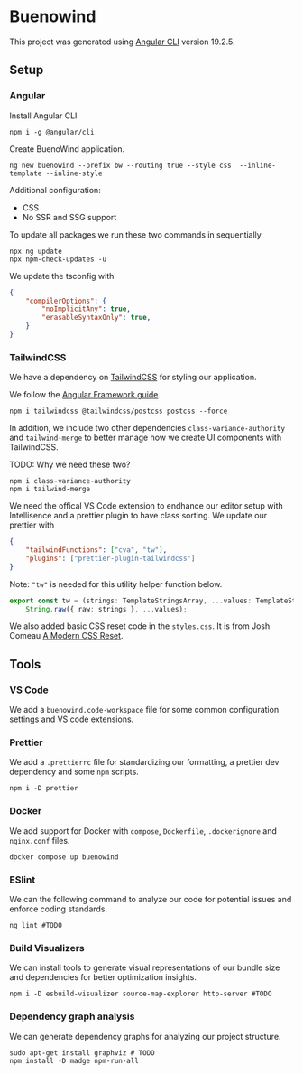 # Buenowind

This project was generated using [Angular CLI](https://github.com/angular/angular-cli) version 19.2.5.

## Setup

### Angular

Install Angular CLI

```shell
npm i -g @angular/cli
```

Create BuenoWind application.

```shell
ng new buenowind --prefix bw --routing true --style css  --inline-template --inline-style
```

Additional configuration:

- CSS
- No SSR and SSG support

To update all packages we run these two commands in sequentially

```shell
npx ng update
npx npm-check-updates -u
```

We update the tsconfig with

```json
{
    "compilerOptions": {
        "noImplicitAny": true,
        "erasableSyntaxOnly": true,
    }
}
```

### TailwindCSS

We have a dependency on [TailwindCSS](https://tailwindcss.com/) for styling our application.

We follow the [Angular Framework guide](https://tailwindcss.com/docs/installation/framework-guides/angular).

```shell
npm i tailwindcss @tailwindcss/postcss postcss --force
```

In addition, we include two other dependencies `class-variance-authority` and `tailwind-merge` to better manage how we
create UI components with TailwindCSS.

TODO: Why we need these two?

```shell
npm i class-variance-authority
npm i tailwind-merge
```

We need the offical VS Code extension to endhance our editor setup with Intellisence and a prettier plugin
to have class sorting. We update our prettier with

```json
{
    "tailwindFunctions": ["cva", "tw"],
    "plugins": ["prettier-plugin-tailwindcss"]
}
```

Note: `"tw"` is needed for this utility helper function below.

```ts
export const tw = (strings: TemplateStringsArray, ...values: TemplateStringsArray[]) =>
    String.raw({ raw: strings }, ...values);
```

We also added basic CSS reset code in the `styles.css`.
It is from Josh Comeau [A Modern CSS Reset](https://www.joshwcomeau.com/css/custom-css-reset/).

## Tools

### VS Code

We add a `buenowind.code-workspace` file for some common configuration settings and VS code extensions.

### Prettier

We add a `.prettierrc` file for standardizing our formatting, a prettier dev dependency and some `npm` scripts.

```shell
npm i -D prettier
```

### Docker

We add support for Docker with `compose`, `Dockerfile`, `.dockerignore` and `nginx.conf` files.

```shell
docker compose up buenowind
```

### ESlint

We can the following command to analyze our code for potential issues and enforce coding standards.

```shell
ng lint #TODO
```

### Build Visualizers

We can install tools to generate visual representations of our bundle size and dependencies for better optimization
insights.

```shell
npm i -D esbuild-visualizer source-map-explorer http-server #TODO
```

### Dependency graph analysis

We can generate dependency graphs for analyzing our project structure.

```shell
sudo apt-get install graphviz # TODO
npm install -D madge npm-run-all
```
